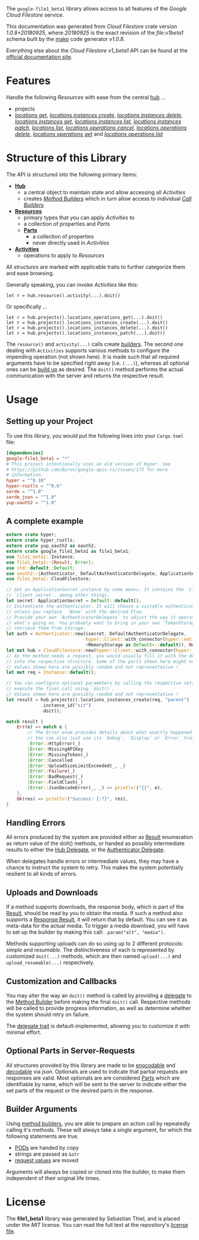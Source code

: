 <!---
DO NOT EDIT !
This file was generated automatically from 'src/mako/api/README.md.mako'
DO NOT EDIT !
-->
The `google-file1_beta1` library allows access to all features of the *Google Cloud Filestore* service.

This documentation was generated from *Cloud Filestore* crate version *1.0.8+20180925*, where *20180925* is the exact revision of the *file:v1beta1* schema built by the [mako](http://www.makotemplates.org/) code generator *v1.0.8*.

Everything else about the *Cloud Filestore* *v1_beta1* API can be found at the
[official documentation site](https://cloud.google.com/filestore/).
# Features

Handle the following *Resources* with ease from the central [hub](https://docs.rs/google-file1_beta1/1.0.8+20180925/google_file1_beta1/struct.CloudFilestore.html) ... 

* projects
 * [*locations get*](https://docs.rs/google-file1_beta1/1.0.8+20180925/google_file1_beta1/struct.ProjectLocationGetCall.html), [*locations instances create*](https://docs.rs/google-file1_beta1/1.0.8+20180925/google_file1_beta1/struct.ProjectLocationInstanceCreateCall.html), [*locations instances delete*](https://docs.rs/google-file1_beta1/1.0.8+20180925/google_file1_beta1/struct.ProjectLocationInstanceDeleteCall.html), [*locations instances get*](https://docs.rs/google-file1_beta1/1.0.8+20180925/google_file1_beta1/struct.ProjectLocationInstanceGetCall.html), [*locations instances list*](https://docs.rs/google-file1_beta1/1.0.8+20180925/google_file1_beta1/struct.ProjectLocationInstanceListCall.html), [*locations instances patch*](https://docs.rs/google-file1_beta1/1.0.8+20180925/google_file1_beta1/struct.ProjectLocationInstancePatchCall.html), [*locations list*](https://docs.rs/google-file1_beta1/1.0.8+20180925/google_file1_beta1/struct.ProjectLocationListCall.html), [*locations operations cancel*](https://docs.rs/google-file1_beta1/1.0.8+20180925/google_file1_beta1/struct.ProjectLocationOperationCancelCall.html), [*locations operations delete*](https://docs.rs/google-file1_beta1/1.0.8+20180925/google_file1_beta1/struct.ProjectLocationOperationDeleteCall.html), [*locations operations get*](https://docs.rs/google-file1_beta1/1.0.8+20180925/google_file1_beta1/struct.ProjectLocationOperationGetCall.html) and [*locations operations list*](https://docs.rs/google-file1_beta1/1.0.8+20180925/google_file1_beta1/struct.ProjectLocationOperationListCall.html)




# Structure of this Library

The API is structured into the following primary items:

* **[Hub](https://docs.rs/google-file1_beta1/1.0.8+20180925/google_file1_beta1/struct.CloudFilestore.html)**
    * a central object to maintain state and allow accessing all *Activities*
    * creates [*Method Builders*](https://docs.rs/google-file1_beta1/1.0.8+20180925/google_file1_beta1/trait.MethodsBuilder.html) which in turn
      allow access to individual [*Call Builders*](https://docs.rs/google-file1_beta1/1.0.8+20180925/google_file1_beta1/trait.CallBuilder.html)
* **[Resources](https://docs.rs/google-file1_beta1/1.0.8+20180925/google_file1_beta1/trait.Resource.html)**
    * primary types that you can apply *Activities* to
    * a collection of properties and *Parts*
    * **[Parts](https://docs.rs/google-file1_beta1/1.0.8+20180925/google_file1_beta1/trait.Part.html)**
        * a collection of properties
        * never directly used in *Activities*
* **[Activities](https://docs.rs/google-file1_beta1/1.0.8+20180925/google_file1_beta1/trait.CallBuilder.html)**
    * operations to apply to *Resources*

All *structures* are marked with applicable traits to further categorize them and ease browsing.

Generally speaking, you can invoke *Activities* like this:

```Rust,ignore
let r = hub.resource().activity(...).doit()
```

Or specifically ...

```ignore
let r = hub.projects().locations_operations_get(...).doit()
let r = hub.projects().locations_instances_create(...).doit()
let r = hub.projects().locations_instances_delete(...).doit()
let r = hub.projects().locations_instances_patch(...).doit()
```

The `resource()` and `activity(...)` calls create [builders][builder-pattern]. The second one dealing with `Activities` 
supports various methods to configure the impending operation (not shown here). It is made such that all required arguments have to be 
specified right away (i.e. `(...)`), whereas all optional ones can be [build up][builder-pattern] as desired.
The `doit()` method performs the actual communication with the server and returns the respective result.

# Usage

## Setting up your Project

To use this library, you would put the following lines into your `Cargo.toml` file:

```toml
[dependencies]
google-file1_beta1 = "*"
# This project intentionally uses an old version of Hyper. See
# https://github.com/Byron/google-apis-rs/issues/173 for more
# information.
hyper = "^0.10"
hyper-rustls = "^0.6"
serde = "^1.0"
serde_json = "^1.0"
yup-oauth2 = "^1.0"
```

## A complete example

```Rust
extern crate hyper;
extern crate hyper_rustls;
extern crate yup_oauth2 as oauth2;
extern crate google_file1_beta1 as file1_beta1;
use file1_beta1::Instance;
use file1_beta1::{Result, Error};
use std::default::Default;
use oauth2::{Authenticator, DefaultAuthenticatorDelegate, ApplicationSecret, MemoryStorage};
use file1_beta1::CloudFilestore;

// Get an ApplicationSecret instance by some means. It contains the `client_id` and 
// `client_secret`, among other things.
let secret: ApplicationSecret = Default::default();
// Instantiate the authenticator. It will choose a suitable authentication flow for you, 
// unless you replace  `None` with the desired Flow.
// Provide your own `AuthenticatorDelegate` to adjust the way it operates and get feedback about 
// what's going on. You probably want to bring in your own `TokenStorage` to persist tokens and
// retrieve them from storage.
let auth = Authenticator::new(&secret, DefaultAuthenticatorDelegate,
                              hyper::Client::with_connector(hyper::net::HttpsConnector::new(hyper_rustls::TlsClient::new())),
                              <MemoryStorage as Default>::default(), None);
let mut hub = CloudFilestore::new(hyper::Client::with_connector(hyper::net::HttpsConnector::new(hyper_rustls::TlsClient::new())), auth);
// As the method needs a request, you would usually fill it with the desired information
// into the respective structure. Some of the parts shown here might not be applicable !
// Values shown here are possibly random and not representative !
let mut req = Instance::default();

// You can configure optional parameters by calling the respective setters at will, and
// execute the final call using `doit()`.
// Values shown here are possibly random and not representative !
let result = hub.projects().locations_instances_create(req, "parent")
             .instance_id("sit")
             .doit();

match result {
    Err(e) => match e {
        // The Error enum provides details about what exactly happened.
        // You can also just use its `Debug`, `Display` or `Error` traits
         Error::HttpError(_)
        |Error::MissingAPIKey
        |Error::MissingToken(_)
        |Error::Cancelled
        |Error::UploadSizeLimitExceeded(_, _)
        |Error::Failure(_)
        |Error::BadRequest(_)
        |Error::FieldClash(_)
        |Error::JsonDecodeError(_, _) => println!("{}", e),
    },
    Ok(res) => println!("Success: {:?}", res),
}

```
## Handling Errors

All errors produced by the system are provided either as [Result](https://docs.rs/google-file1_beta1/1.0.8+20180925/google_file1_beta1/enum.Result.html) enumeration as return value of 
the doit() methods, or handed as possibly intermediate results to either the 
[Hub Delegate](https://docs.rs/google-file1_beta1/1.0.8+20180925/google_file1_beta1/trait.Delegate.html), or the [Authenticator Delegate](https://docs.rs/yup-oauth2/*/yup_oauth2/trait.AuthenticatorDelegate.html).

When delegates handle errors or intermediate values, they may have a chance to instruct the system to retry. This 
makes the system potentially resilient to all kinds of errors.

## Uploads and Downloads
If a method supports downloads, the response body, which is part of the [Result](https://docs.rs/google-file1_beta1/1.0.8+20180925/google_file1_beta1/enum.Result.html), should be
read by you to obtain the media.
If such a method also supports a [Response Result](https://docs.rs/google-file1_beta1/1.0.8+20180925/google_file1_beta1/trait.ResponseResult.html), it will return that by default.
You can see it as meta-data for the actual media. To trigger a media download, you will have to set up the builder by making
this call: `.param("alt", "media")`.

Methods supporting uploads can do so using up to 2 different protocols: 
*simple* and *resumable*. The distinctiveness of each is represented by customized 
`doit(...)` methods, which are then named `upload(...)` and `upload_resumable(...)` respectively.

## Customization and Callbacks

You may alter the way an `doit()` method is called by providing a [delegate](https://docs.rs/google-file1_beta1/1.0.8+20180925/google_file1_beta1/trait.Delegate.html) to the 
[Method Builder](https://docs.rs/google-file1_beta1/1.0.8+20180925/google_file1_beta1/trait.CallBuilder.html) before making the final `doit()` call. 
Respective methods will be called to provide progress information, as well as determine whether the system should 
retry on failure.

The [delegate trait](https://docs.rs/google-file1_beta1/1.0.8+20180925/google_file1_beta1/trait.Delegate.html) is default-implemented, allowing you to customize it with minimal effort.

## Optional Parts in Server-Requests

All structures provided by this library are made to be [enocodable](https://docs.rs/google-file1_beta1/1.0.8+20180925/google_file1_beta1/trait.RequestValue.html) and 
[decodable](https://docs.rs/google-file1_beta1/1.0.8+20180925/google_file1_beta1/trait.ResponseResult.html) via *json*. Optionals are used to indicate that partial requests are responses 
are valid.
Most optionals are are considered [Parts](https://docs.rs/google-file1_beta1/1.0.8+20180925/google_file1_beta1/trait.Part.html) which are identifiable by name, which will be sent to 
the server to indicate either the set parts of the request or the desired parts in the response.

## Builder Arguments

Using [method builders](https://docs.rs/google-file1_beta1/1.0.8+20180925/google_file1_beta1/trait.CallBuilder.html), you are able to prepare an action call by repeatedly calling it's methods.
These will always take a single argument, for which the following statements are true.

* [PODs][wiki-pod] are handed by copy
* strings are passed as `&str`
* [request values](https://docs.rs/google-file1_beta1/1.0.8+20180925/google_file1_beta1/trait.RequestValue.html) are moved

Arguments will always be copied or cloned into the builder, to make them independent of their original life times.

[wiki-pod]: http://en.wikipedia.org/wiki/Plain_old_data_structure
[builder-pattern]: http://en.wikipedia.org/wiki/Builder_pattern
[google-go-api]: https://github.com/google/google-api-go-client

# License
The **file1_beta1** library was generated by Sebastian Thiel, and is placed 
under the *MIT* license.
You can read the full text at the repository's [license file][repo-license].

[repo-license]: https://github.com/Byron/google-apis-rsblob/master/LICENSE.md
